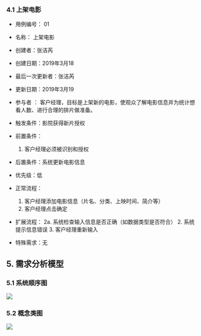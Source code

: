### 4.1 上架电影- 用例编号：      01- 名称：            上架电影                                                     - 创建者：张洁芮- 创建日期：2019年3月18- 最后一次更新者：张洁芮- 更新日期：2019年3月19- 参与者 ：         客户经理，目标是上架新的电影，使观众了解电影信息并为统计想看人数、进行合理的排片做准备。 - 触发条件：影院获得新片授权- 前置条件：  1. 客户经理必须被识别和授权- 后置条件：系统更新电影信息- 优先级：低- 正常流程：    1. 客户经理添加电影信息（片名、分类、上映时间、简介等）    2. 客户经理点击确定- 扩展流程：    2a.  系统检查输入信息是否正确（如数据类型是否符合）        2. 系统提示信息错误        3. 客户经理重新输入- 特殊需求：无## 5. 需求分析模型 ### 5.1 系统顺序图  ![](https://ruangong-wendang.oss-cn-beijing.aliyuncs.com/%E7%94%B5%E5%BD%B1%E4%B8%8A%E6%9E%B6%E9%A1%BA%E5%BA%8F%E5%9B%BE.jpg?Expires=1552918761&OSSAccessKeyId=TMP.AQF2lI-oJV0uCa4eGElRCju409lyDHYAyx4nspF1J2WKpsh0GdHu_ZEJTjk3AAAwLAIUahICUenhBY9LJhSxSqG0_WYWKfACFAdpbSK28VQQk4Ia6-1vvIn4ti7M&Signature=CNQnFO2Cd1WUPRAgAftmB%2BFMdP4%3D  )### 5.2 概念类图![](https://ruangong-wendang.oss-cn-beijing.aliyuncs.com/%E4%B8%8A%E6%9E%B6%E7%94%B5%E5%BD%B1_%E6%A6%82%E5%BF%B5%E7%B1%BB%E5%9B%BE.jpg?Expires=1552918712&OSSAccessKeyId=TMP.AQF2lI-oJV0uCa4eGElRCju409lyDHYAyx4nspF1J2WKpsh0GdHu_ZEJTjk3AAAwLAIUahICUenhBY9LJhSxSqG0_WYWKfACFAdpbSK28VQQk4Ia6-1vvIn4ti7M&Signature=JY5eJODic4pqg0sJ6%2Bri6sgKA14%3D)